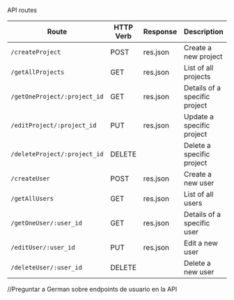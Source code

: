 API routes

| Route                         | HTTP Verb     |Response| Description                     |
| -----------                   | -----------   | ------ |-----------                     |
| `/createProject`              |     POST      |res.json| Create a new project            |
| `/getAllProjects`             |     GET       |res.json|List of all projects            |
| `/getOneProject/:project_id`  |     GET       |res.json|Details of a specific project   |   
| `/editProject/:project_id`    |     PUT       |res.json|Update a specific project       |   
| `/deleteProject/:project_id`  |     DELETE    |        |Delete a specific project       |   
| `/createUser`                 |     POST      |res.json|Create a new user               |
| `/getAllUsers`                |     GET       |res.json|List of all users               | 
| `/getOneUser/:user_id`        |     GET       |res.json|Details of a specific user      | 
| `/editUser/:user_id`          |     PUT       |res.json|Edit a new user                 |    
| `/deleteUser/:user_id`        |     DELETE    |        |Delete a new user               |    

//Preguntar a German sobre endpoints de usuario en la API

